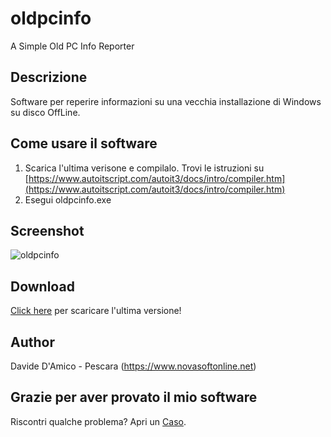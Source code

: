 # oldpcinfo
A Simple Old PC Info Reporter

## Descrizione
Software per reperire informazioni su una vecchia installazione di Windows su disco OffLine.

## Come usare il software
1. Scarica l'ultima verisone e compilalo. Trovi le istruzioni su [https://www.autoitscript.com/autoit3/docs/intro/compiler.htm](https://www.autoitscript.com/autoit3/docs/intro/compiler.htm)
2. Esegui oldpcinfo.exe

## Screenshot
![oldpcinfo](screenshot.jpg)

## Download
[Click here](https://github.com/davide-damico/oldpcinfo/releases/latest) per scaricare l'ultima versione!

## Author
Davide D'Amico - Pescara (https://www.novasoftonline.net)

## Grazie per aver provato il mio software
Riscontri qualche problema? Apri un [Caso](https://github.com/davide-damico/oldpcinfo/issues).  
